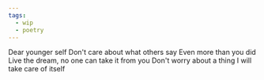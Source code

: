 ```yaml
---
tags:
  - wip
  - poetry
---
```


Dear younger self
Don't care about what others say
Even more than you did
Live the dream, no one can take it from you
Don't worry about a thing
I will take care of itself